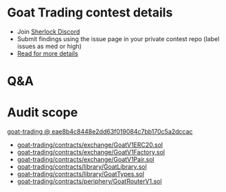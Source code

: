 
# Goat Trading contest details

- Join [Sherlock Discord](https://discord.gg/MABEWyASkp)
- Submit findings using the issue page in your private contest repo (label issues as med or high)
- [Read for more details](https://docs.sherlock.xyz/audits/watsons)

# Q&A

# Audit scope


[goat-trading @ eae8b4c8448e2dd63f019084c7bb170c5a2dccac](https://github.com/inedibleX/goat-trading/tree/eae8b4c8448e2dd63f019084c7bb170c5a2dccac)
- [goat-trading/contracts/exchange/GoatV1ERC20.sol](goat-trading/contracts/exchange/GoatV1ERC20.sol)
- [goat-trading/contracts/exchange/GoatV1Factory.sol](goat-trading/contracts/exchange/GoatV1Factory.sol)
- [goat-trading/contracts/exchange/GoatV1Pair.sol](goat-trading/contracts/exchange/GoatV1Pair.sol)
- [goat-trading/contracts/library/GoatLibrary.sol](goat-trading/contracts/library/GoatLibrary.sol)
- [goat-trading/contracts/library/GoatTypes.sol](goat-trading/contracts/library/GoatTypes.sol)
- [goat-trading/contracts/periphery/GoatRouterV1.sol](goat-trading/contracts/periphery/GoatRouterV1.sol)


